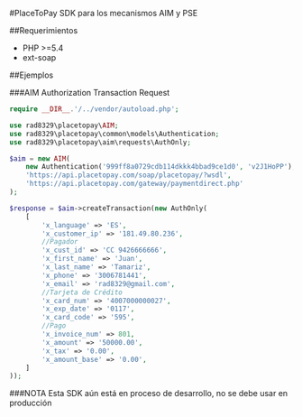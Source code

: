 #PlaceToPay
SDK para los mecanismos AIM y PSE

##Requerimientos
* PHP >=5.4
* ext-soap

##Ejemplos 

###AIM Authorization Transaction Request

```php
require __DIR__.'/../vendor/autoload.php';

use rad8329\placetopay\AIM;
use rad8329\placetopay\common\models\Authentication;
use rad8329\placetopay\aim\requests\AuthOnly;

$aim = new AIM(
    new Authentication('999ff8a0729cdb114dkkk4bbad9ce1d0', 'v2J1HoPP'),
    'https://api.placetopay.com/soap/placetopay/?wsdl',
    'https://api.placetopay.com/gateway/paymentdirect.php'
);

$response = $aim->createTransaction(new AuthOnly(
    [
        'x_language' => 'ES',
        'x_customer_ip' => '181.49.80.236',
        //Pagador
        'x_cust_id' => 'CC 9426666666',
        'x_first_name' => 'Juan',
        'x_last_name' => 'Tamariz',
        'x_phone' => '3006781441',
        'x_email' => 'rad8329@gmail.com',
        //Tarjeta de Crédito
        'x_card_num' => '4007000000027',
        'x_exp_date' => '0117',
        'x_card_code' => '595',
        //Pago
        'x_invoice_num' => 801,
        'x_amount' => '50000.00',
        'x_tax' => '0.00',
        'x_amount_base' => '0.00',
    ]
));
```

###NOTA
Esta SDK aún está en proceso de desarrollo, no se debe usar en producción
